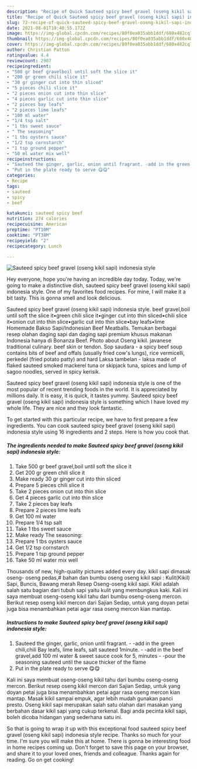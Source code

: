 ```yaml
---
description: "Recipe of Quick Sauteed spicy beef gravel (oseng kikil sapi) indonesia style"
title: "Recipe of Quick Sauteed spicy beef gravel (oseng kikil sapi) indonesia style"
slug: 72-recipe-of-quick-sauteed-spicy-beef-gravel-oseng-kikil-sapi-indonesia-style
date: 2021-08-01T10:40:55.172Z
image: https://img-global.cpcdn.com/recipes/80f0ea035abb1ddf/680x482cq70/sauteed-spicy-beef-gravel-oseng-kikil-sapi-indonesia-style-recipe-main-photo.jpg
thumbnail: https://img-global.cpcdn.com/recipes/80f0ea035abb1ddf/680x482cq70/sauteed-spicy-beef-gravel-oseng-kikil-sapi-indonesia-style-recipe-main-photo.jpg
cover: https://img-global.cpcdn.com/recipes/80f0ea035abb1ddf/680x482cq70/sauteed-spicy-beef-gravel-oseng-kikil-sapi-indonesia-style-recipe-main-photo.jpg
author: Christian Patton
ratingvalue: 4.4
reviewcount: 2907
recipeingredient:
- "500 gr beef gravelboil until soft the slice it"
- "200 gr green chili slice it"
- "30 gr ginger cut into thin sliced"
- "5 pieces chili slice it"
- "2 pieces onion cut into thin slice"
- "4 pieces garlic cut into thin slice"
- "2 pieces bay leafs"
- "2 pieces lime leafs"
- "100 ml water"
- "1/4 tsp salt"
- "1 tbs sweet sauce"
- " The seasoning"
- "1 tbs oysters sauce"
- "1/2 tsp cornstarch"
- "1 tsp ground pepper"
- "50 ml water mix well"
recipeinstructions:
- "Sauteed the ginger, garlic, onion until fragrant. -add in the green chili,chili Bay leafs, lime leafs, salt sauteed 1minute. -add in the beef gravel,add 100 ml water &amp; sweet sauce cook for 5, minutes  -pour the seasoning sauteed until the sauce thicker of the flame"
- "Put in the plate ready to serve 😋😋"
categories:
- Recipe
tags:
- sauteed
- spicy
- beef

katakunci: sauteed spicy beef 
nutrition: 274 calories
recipecuisine: American
preptime: "PT10M"
cooktime: "PT38M"
recipeyield: "2"
recipecategory: Lunch

---
```



![Sauteed spicy beef gravel (oseng kikil sapi) indonesia style](https://img-global.cpcdn.com/recipes/80f0ea035abb1ddf/680x482cq70/sauteed-spicy-beef-gravel-oseng-kikil-sapi-indonesia-style-recipe-main-photo.jpg)

Hey everyone, hope you're having an incredible day today. Today, we're going to make a distinctive dish, sauteed spicy beef gravel (oseng kikil sapi) indonesia style. One of my favorites food recipes. For mine, I will make it a bit tasty. This is gonna smell and look delicious.

Sauteed spicy beef gravel (oseng kikil sapi) indonesia style. beef gravel,boil until soft the slice it•green chili slice it•ginger cut into thin sliced•chili slice it•onion cut into thin slice•garlic cut into thin slice•bay leafs•lime Homemade Bakso Sapi/Indonesian Beef Meatballs. Temukan berbagai resep olahan daging sapi dan daging sapi premium khusus makanan Indonesia hanya di Bonanza Beef. Photo about Oseng kikil. javanese traditional culinary. beef skin or tendon. Sop saudara - a spicy beef soup contains bits of beef and offals (usually fried cow&#39;s lungs), rice vermicelli, perkedel (fried potato patty) and hard Laksa tambelan - laksa made of flaked sauteed smoked mackerel tuna or skipjack tuna, spices and lump of sagoo noodles, served in spicy kerisik.

Sauteed spicy beef gravel (oseng kikil sapi) indonesia style is one of the most popular of recent trending foods in the world. It is appreciated by millions daily. It is easy, it is quick, it tastes yummy. Sauteed spicy beef gravel (oseng kikil sapi) indonesia style is something which I have loved my whole life. They are nice and they look fantastic.


To get started with this particular recipe, we have to first prepare a few ingredients. You can cook sauteed spicy beef gravel (oseng kikil sapi) indonesia style using 16 ingredients and 2 steps. Here is how you cook that.

<!--inarticleads1-->

##### The ingredients needed to make Sauteed spicy beef gravel (oseng kikil sapi) indonesia style:

1. Take 500 gr beef gravel,boil until soft the slice it
1. Get 200 gr green chili slice it
1. Make ready 30 gr ginger cut into thin sliced
1. Prepare 5 pieces chili slice it
1. Take 2 pieces onion cut into thin slice
1. Get 4 pieces garlic cut into thin slice
1. Take 2 pieces bay leafs
1. Prepare 2 pieces lime leafs
1. Get 100 ml water
1. Prepare 1/4 tsp salt
1. Take 1 tbs sweet sauce
1. Make ready  The seasoning:
1. Prepare 1 tbs oysters sauce
1. Get 1/2 tsp cornstarch
1. Prepare 1 tsp ground pepper
1. Take 50 ml water mix well


Thousands of new, high-quality pictures added every day. kikil sapi dimasak oseng- oseng pedas,# bahan dan bumbu oseng oseng kikil sapi : Kulit(Kikil) Sapi, Buncis, Bawang merah Resep Oseng-oseng kikil sapi. Kikil adalah salah satu bagian dari tubuh sapi yaitu kulit yang membungkus kaki. Kali ini saya membuat oseng-oseng kikil tahu dari bumbu oseng-oseng mercon. Berikut resep oseng kikil mercon dari Sajian Sedap, untuk yang doyan petai juga bisa menambahkan petai agar rasa oseng mercon kian mantap. 

<!--inarticleads2-->

##### Instructions to make Sauteed spicy beef gravel (oseng kikil sapi) indonesia style:

1. Sauteed the ginger, garlic, onion until fragrant. - -add in the green chili,chili Bay leafs, lime leafs, salt sauteed 1minute. - -add in the beef gravel,add 100 ml water &amp; sweet sauce cook for 5, minutes  - -pour the seasoning sauteed until the sauce thicker of the flame
1. Put in the plate ready to serve 😋😋


Kali ini saya membuat oseng-oseng kikil tahu dari bumbu oseng-oseng mercon. Berikut resep oseng kikil mercon dari Sajian Sedap, untuk yang doyan petai juga bisa menambahkan petai agar rasa oseng mercon kian mantap. Masak kikil sampai empuk, agar lebih mudah gunakan panci presto. Oseng kikil sapi merupakan salah satu olahan dari masakan yang berbahan dasar kikil sapi yang cukup terkenal. Bagi anda pecinta kikil sapi, boleh dicoba hidangan yang sederhana satu ini. 

So that is going to wrap it up with this exceptional food sauteed spicy beef gravel (oseng kikil sapi) indonesia style recipe. Thanks so much for your time. I'm sure you will make this at home. There is gonna be interesting food in home recipes coming up. Don't forget to save this page on your browser, and share it to your loved ones, friends and colleague. Thanks again for reading. Go on get cooking!
